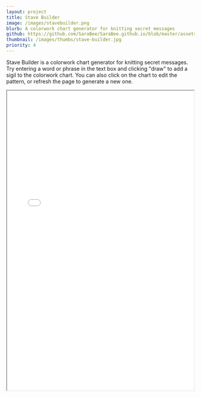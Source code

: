 ```yaml
---
layout: project
title: Stave Builder
image: /images/stavebuilder.png
blurb: A colorwork chart generator for knitting secret messages
github: https://github.com/SaraBee/SaraBee.github.io/blob/master/assets/js/stavebuilder.js
thumbnail: /images/thumbs/stave-builder.jpg
priority: 4
---
```

Stave Builder is a colorwork chart generator for
knitting secret messages. Try entering a word or phrase in the text box and clicking
"draw" to add a sigil to the colorwork chart. You can also click on the chart
to edit the pattern, or refresh the page to generate a new one.

<iframe src="/projects/stavebuilder.html" width="500px" height="800px"></iframe>
